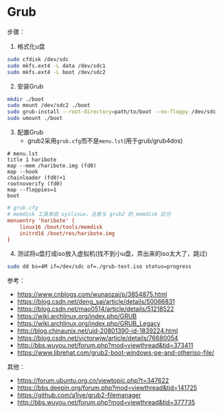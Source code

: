 # Grub

步骤：
1. 格式化u盘
```bash
sudo cfdisk /dev/sdc
sudo mkfs.ext4 -L data /dev/sdc1
sudo mkfs.ext4 -L boot /dev/sdc2
```
2. 安装Grub
```bash
mkdir ./boot
sudo mount /dev/sdc2 ./boot
sudo grub-install --root-directory=path/to/boot --no-floppy /dev/sdc
sudo umount ./boot
```
3. 配置Grub
    + grub2采用`grub.cfg`而不是`menu.lst`(用于grub/grub4dos)
```lst
# menu.lst
title 1 haribote
map --mem /haribote.img (fd0)
map --hook
chainloader (fd0)+1
rootnoverify (fd0)
map --floppies=1
boot
```
```cfg
# grub.cfg
# memdisk 工具来自 syslinux，注意与 grub2 的 memdisk 区分
menuentry 'haribote' {
    linux16 /boot/tools/memdisk
    initrd16 /boot/res/haribote.img
}
```
4. 测试将u盘打成iso放入虚拟机(找不到小u盘，弄出来的iso太大了，跳过)
```bash
sudo dd bs=4M if=/dev/sdc of=./grub-test.iso status=progress
```

参考：
+ https://www.cnblogs.com/wunaozai/p/3854875.html
+ https://blog.csdn.net/deng_sai/article/details/50066831
+ https://blog.csdn.net/mao0514/article/details/51218522
+ https://wiki.archlinux.org/index.php/GRUB
+ https://wiki.archlinux.org/index.php/GRUB_Legacy
+ http://blog.chinaunix.net/uid-20801390-id-1839224.html
+ https://blog.csdn.net/victorwjw/article/details/76680054
+ http://bbs.wuyou.net/forum.php?mod=viewthread&tid=373411
+ https://www.librehat.com/grub2-boot-windows-pe-and-otheriso-file/

其他：
+ https://forum.ubuntu.org.cn/viewtopic.php?t=347622
+ https://bbs.deepin.org/forum.php?mod=viewthread&tid=141725
+ https://github.com/a1ive/grub2-filemanager
+ http://bbs.wuyou.net/forum.php?mod=viewthread&tid=377735
